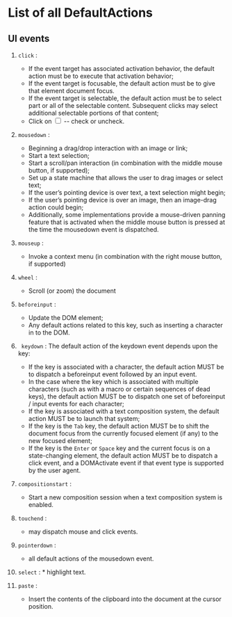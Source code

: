# List of all DefaultActions

## UI events

1. `click` :
    * If the event target has associated activation behavior, the default action must be to execute that activation behavior;
    * If the event target is focusable, the default action must be to give that element document focus.
    * If the event target is selectable, the default action must be to select part or all of the selectable content. Subsequent clicks may select additional selectable portions of that content;
    * Click on <input type="checkbox"> -- check or uncheck.
2. `mousedown` : 
    * Beginning a drag/drop interaction with an image or link;
    * Start a text selection;
    * Start a scroll/pan interaction (in combination with the middle mouse button, if supported);
    * Set up a state machine that allows the user to drag images or select text;
    * If the user’s pointing device is over text, a text selection might begin;
    * If the user’s pointing device is over an image, then an image-drag action could begin;
    * Additionally, some implementations provide a mouse-driven panning feature that is activated when the middle mouse button is pressed at the time the mousedown event is dispatched.

3. `mouseup` : 
    * Invoke a context menu (in combination with the right mouse button, if supported)

4. `wheel` :
    * Scroll (or zoom) the document
    
5. `beforeinput` :
    * Update the DOM element;  
    * Any default actions related to this key, such as inserting a character in to the DOM.
    
6. ` keydown` : The default action of the keydown event depends upon the key:
    * If the key is associated with a character, the default action MUST be to dispatch a beforeinput event followed by an input event. 
    * In the case where the key which is associated with multiple characters (such as with a macro or certain sequences of dead keys), the default action MUST be to dispatch one set of beforeinput / input events for each character;
    * If the key is associated with a text composition system, the default action MUST be to launch that system;
    * If the key is the `Tab` key, the default action MUST be to shift the document focus from the currently focused element (if any) to the new focused element;
    * If the key is the `Enter` or `Space` key and the current focus is on a state-changing element, the default action MUST be to dispatch a click event, and a DOMActivate event if that event type is supported by the user agent.

7. `compositionstart` :
    * Start a new composition session when a text composition system is enabled.

8. `touchend` :
    * may dispatch mouse and click events.

9. `pointerdown` :
    *  all default actions of the mousedown event.

10.  `select` :
    * highlight text.

11. `paste` :
    * Insert the contents of the clipboard into the document at the cursor position.
